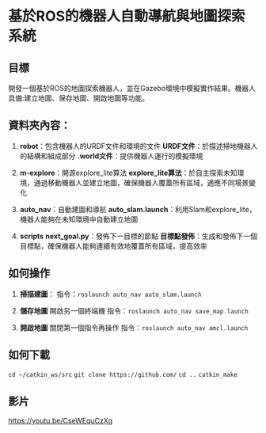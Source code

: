 # 基於ROS的機器人自動導航與地圖探索系統

## 目標
開發一個基於ROS的地圖探索機器人，並在Gazebo環境中模擬實作結果。機器人具備:建立地圖、保存地圖、開啟地圖等功能。

## 資料夾內容：
1. **robot**：包含機器人的URDF文件和環境的文件
   **URDF文件**：於描述掃地機器人的結構和組成部分
   **.world文件**：提供機器人運行的模擬環境

2. **m-explore**：開源explore_lite算法
   **explore_lite算法**：於自主探索未知環境，通過移動機器人並建立地圖，確保機器人覆蓋所有區域，適應不同場景變化

3. **auto_nav**：自動建圖和導航
   **auto_slam.launch**：利用Slam和explore_lite，機器人能夠在未知環境中自動建立地圖

4. **scripts**
   **next_goal.py**：發佈下一目標的節點
     **目標點發佈**：生成和發佈下一個目標點，確保機器人能夠連續有效地覆蓋所有區域，提高效率

## 如何操作
1. **掃描建圖**：
   指令：`roslaunch auto_nav auto_slam.launch` 

2. **儲存地圖**
   開啟另一個終端機
   指令：`roslaunch auto_nav save_map.launch` 

3. **開啟地圖**
   關閉第一個指令再操作
   指令：`roslaunch auto_nav amcl.launch`

## 如何下載
   `cd ~/catkin_ws/src`
   `git clone https://github.com/`
   `cd ..`
   `catkin_make`

## 影片
https://youtu.be/CseWEquCzXg





